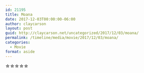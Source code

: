 ```yaml
---
id: 21195
title: Moana
date: 2017-12-03T00:00:00-06:00
author: claycarson
layout: post
guid: http://claycarson.net/uncategorized/2017/12/03/moana/
permalink: /timeline/media/movie/2017/12/03/moana/
categories:
  - Movie
format: aside
---
```

<div class="media-details"></div>

<div class="media-creator"></div>

<div class="media-rating">☆☆☆☆☆</div>